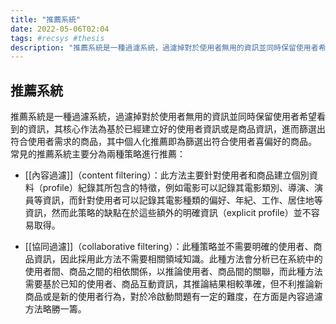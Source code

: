 ```yaml
---
title: "推薦系統"
date: 2022-05-06T02:04
tags: #recsys #thesis
description: "推薦系統是一種過濾系統，過濾掉對於使用者無用的資訊並同時保留使用者希望看到的資訊，其核心作法為基於已經建立好的使用者資訊或是商品資訊，進而篩選出符合使用者需求的商品，其中個人化推薦即為篩選出符合使用者喜偏好的商品..."
---
```

## 推薦系統

推薦系統是一種過濾系統，過濾掉對於使用者無用的資訊並同時保留使用者希望看到的資訊，其核心作法為基於已經建立好的使用者資訊或是商品資訊，進而篩選出符合使用者需求的商品，其中個人化推薦即為篩選出符合使用者喜偏好的商品。
常見的推薦系統主要分為兩種策略進行推薦：

- [[內容過濾]]（content filtering）：此方法主要針對使用者和商品建立個別資料（profile）紀錄其所包含的特徵，例如電影可以記錄其電影類別、導演、演員等資訊，而針對使用者可以記錄其電影種類的偏好、年紀、工作、居住地等資訊，然而此策略的缺點在於這些額外的明確資訊（explicit profile）並不容易取得。

- [[協同過濾]]（collaborative filtering）：此種策略並不需要明確的使用者、商品資訊，因此採用此方法不需要相關領域知識。此種方法會分析已在系統中的使用者間、商品之間的相依關係，以推論使用者、商品間的關聯，而此種方法需要基於已知的使用者、商品互動資訊，其推論結果相較準確，但不利推論新商品或是新的使用者行為，對於冷啟動問題有一定的難度，在方面是內容過濾方法略勝一籌。
